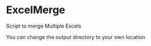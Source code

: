 # ExcelMerge
Script to merge Multiple Excels


You can change the output directory to your own location
